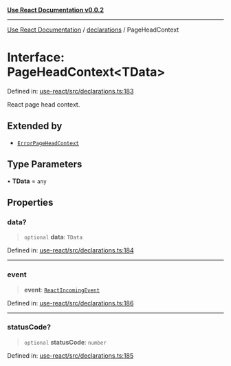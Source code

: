 [**Use React Documentation v0.0.2**](../../README.md)

***

[Use React Documentation](../../modules.md) / [declarations](../README.md) / PageHeadContext

# Interface: PageHeadContext\<TData\>

Defined in: [use-react/src/declarations.ts:183](https://github.com/stonemjs/use-react/blob/9a749b225241b8e0ac2a5483904ca8322927b1d4/src/declarations.ts#L183)

React page head context.

## Extended by

- [`ErrorPageHeadContext`](ErrorPageHeadContext.md)

## Type Parameters

• **TData** = `any`

## Properties

### data?

> `optional` **data**: `TData`

Defined in: [use-react/src/declarations.ts:184](https://github.com/stonemjs/use-react/blob/9a749b225241b8e0ac2a5483904ca8322927b1d4/src/declarations.ts#L184)

***

### event

> **event**: [`ReactIncomingEvent`](../type-aliases/ReactIncomingEvent.md)

Defined in: [use-react/src/declarations.ts:186](https://github.com/stonemjs/use-react/blob/9a749b225241b8e0ac2a5483904ca8322927b1d4/src/declarations.ts#L186)

***

### statusCode?

> `optional` **statusCode**: `number`

Defined in: [use-react/src/declarations.ts:185](https://github.com/stonemjs/use-react/blob/9a749b225241b8e0ac2a5483904ca8322927b1d4/src/declarations.ts#L185)
